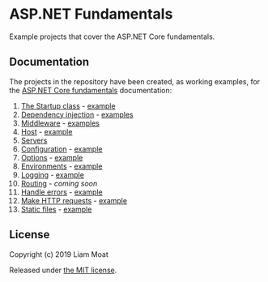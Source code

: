 # ASP.NET Fundamentals
Example projects that cover the ASP.NET Core fundamentals. 

## Documentation
The projects in the repository have been created, as working examples, for the [ASP.NET Core fundamentals](https://docs.microsoft.com/en-us/aspnet/core/fundamentals) documentation:

1. [The Startup class][startup] - [example](./src/StartupClass)
2. [Dependency injection][dependency-injection] - [examples](./src/DI)
3. [Middleware][middleware] - [examples](./src/Middleware)
4. [Host][web-host] - [example](./src/Host)
5. [Servers][servers]
6. [Configuration][configuration] - [example](./src/Configuration)
7. [Options][options] - [example](./src/Options)
8. [Environments][environments] - [example](./src/Environments)
9. [Logging][logging] - [example](./src/Logging)
10. [Routing][routing] - *coming soon*
11. [Handle errors][error-handling] - [example](./src/ErrorHandling)
12. [Make HTTP requests][http-requests] - [example](./src/HttpClientFactory)
13. [Static files][static-files] - [example](./src/StaticFiles)

[startup]: https://docs.microsoft.com/en-us/aspnet/core/fundamentals/startup?view=aspnetcore-2.2
[dependency-injection]: https://docs.microsoft.com/en-us/aspnet/core/fundamentals/dependency-injection?view=aspnetcore-2.2
[middleware]: https://docs.microsoft.com/en-us/aspnet/core/fundamentals/middleware/?view=aspnetcore-2.2
[web-host]: https://docs.microsoft.com/en-us/aspnet/core/fundamentals/host/web-host?view=aspnetcore-2.2
[servers]: https://docs.microsoft.com/en-us/aspnet/core/fundamentals/servers/?view=aspnetcore-2.2
[configuration]: https://docs.microsoft.com/en-us/aspnet/core/fundamentals/configuration/?view=aspnetcore-2.2
[options]: https://docs.microsoft.com/en-us/aspnet/core/fundamentals/configuration/options?view=aspnetcore-2.2
[environments]: https://docs.microsoft.com/en-us/aspnet/core/fundamentals/environments?view=aspnetcore-2.2
[logging]: https://docs.microsoft.com/en-us/aspnet/core/fundamentals/logging/?view=aspnetcore-2.2
[routing]: https://docs.microsoft.com/en-us/aspnet/core/fundamentals/routing?view=aspnetcore-2.2
[error-handling]: https://docs.microsoft.com/en-us/aspnet/core/fundamentals/error-handling?view=aspnetcore-2.2
[http-requests]: https://docs.microsoft.com/en-us/aspnet/core/fundamentals/http-requests?view=aspnetcore-2.2
[static-files]: https://docs.microsoft.com/en-us/aspnet/core/fundamentals/static-files?view=aspnetcore-2.2

## License
Copyright (c) 2019 Liam Moat

Released under [the MIT license](https://github.com/liammoat/aspnet-fundamentals/blob/master/LICENCE).